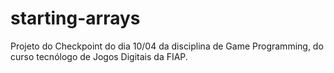 # starting-arrays
Projeto do Checkpoint do dia 10/04 da disciplina de Game Programming, do curso tecnólogo de Jogos Digitais da FIAP.
